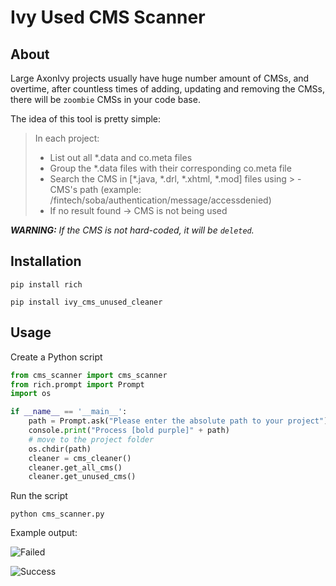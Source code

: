 # Ivy Used CMS Scanner

## About
Large AxonIvy projects usually have huge number amount of CMSs, and overtime, after countless times
of adding, updating and removing the CMSs, there will be `zoombie` CMSs in your code base.

The idea of this tool is pretty simple:

>In each project:
>  - List out all *.data and co.meta files
>  - Group the *.data files with their corresponding co.meta file
>  - Search the CMS in [*.java, *.drl, *.xhtml, *.mod] files using >  - CMS's path (example: /fintech/soba/authentication/message/accessdenied)
>  - If no result found -> CMS is not being used

_**WARNING:** If the CMS is not hard-coded, it will be `deleted`._

## Installation
`pip install rich`

`pip install ivy_cms_unused_cleaner`

## Usage

Create a Python script

```python
from cms_scanner import cms_scanner
from rich.prompt import Prompt
import os

if __name__ == '__main__':
    path = Prompt.ask("Please enter the absolute path to your project")
    console.print("Process [bold purple]" + path)
    # move to the project folder
    os.chdir(path)
    cleaner = cms_cleaner()
    cleaner.get_all_cms()
    cleaner.get_unused_cms()
```

Run the script

`python cms_scanner.py`

Example output:

![Failed](./images/delete_cms_failed.jpg)

![Success](./images/delete_cms_success.jpg)
